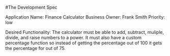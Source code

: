 
#The Development Spec

Application Name: Finance Calculator
Business Owner: Frank Smith
Priority: low

Desired Functionality: The calculator must be able to add, subtract, muliple, divide, and raise numbers to a power. It must also have a custom percentage function so instead of getting the percentage out of 100 it gets the percentage for out of 75. 
